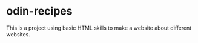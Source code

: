# odin-recipes
This is a project using basic HTML skills to make a website about different websites.
